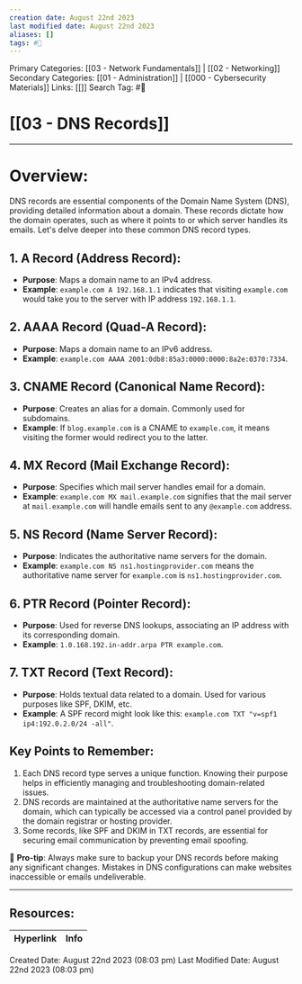 ```yaml
---
creation date: August 22nd 2023
last modified date: August 22nd 2023
aliases: []
tags: #📖
---
```


Primary Categories: [[03 - Network Fundamentals]] | [[02 - Networking]] 
Secondary Categories: [[01 - Administration]] | [[000 - Cybersecurity Materials]] 
Links: [[]] 
Search Tag: #📖  

# [[03 - DNS Records]]  

___
# Overview:
DNS records are essential components of the Domain Name System (DNS), providing detailed information about a domain. These records dictate how the domain operates, such as where it points to or which server handles its emails. Let's delve deeper into these common DNS record types.
## 1. A Record (Address Record):
- **Purpose**: Maps a domain name to an IPv4 address.
- **Example**: `example.com A 192.168.1.1` indicates that visiting `example.com` would take you to the server with IP address `192.168.1.1`.
## 2. AAAA Record (Quad-A Record):
- **Purpose**: Maps a domain name to an IPv6 address.
- **Example**: `example.com AAAA 2001:0db8:85a3:0000:0000:8a2e:0370:7334`.
## 3. CNAME Record (Canonical Name Record):
- **Purpose**: Creates an alias for a domain. Commonly used for subdomains.
- **Example**: If `blog.example.com` is a CNAME to `example.com`, it means visiting the former would redirect you to the latter.
## 4. MX Record (Mail Exchange Record):
- **Purpose**: Specifies which mail server handles email for a domain.
- **Example**: `example.com MX mail.example.com` signifies that the mail server at `mail.example.com` will handle emails sent to any `@example.com` address.
## 5. NS Record (Name Server Record):
- **Purpose**: Indicates the authoritative name servers for the domain.
- **Example**: `example.com NS ns1.hostingprovider.com` means the authoritative name server for `example.com` is `ns1.hostingprovider.com`.
## 6. PTR Record (Pointer Record):
- **Purpose**: Used for reverse DNS lookups, associating an IP address with its corresponding domain.
- **Example**: `1.0.168.192.in-addr.arpa PTR example.com`.
## 7. TXT Record (Text Record):
- **Purpose**: Holds textual data related to a domain. Used for various purposes like SPF, DKIM, etc.
- **Example**: A SPF record might look like this: `example.com TXT "v=spf1 ip4:192.0.2.0/24 -all"`.
## Key Points to Remember:
1. Each DNS record type serves a unique function. Knowing their purpose helps in efficiently managing and troubleshooting domain-related issues.
2. DNS records are maintained at the authoritative name servers for the domain, which can typically be accessed via a control panel provided by the domain registrar or hosting provider.
3. Some records, like SPF and DKIM in TXT records, are essential for securing email communication by preventing email spoofing.

🔑 **Pro-tip**: Always make sure to backup your DNS records before making any significant changes. Mistakes in DNS configurations can make websites inaccessible or emails undeliverable.



___

## Resources:

| Hyperlink | Info |
| --------- | ---- |


Created Date: August 22nd 2023 (08:03 pm) 
Last Modified Date: August 22nd 2023 (08:03 pm)
